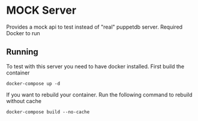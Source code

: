 # MOCK Server
Provides a mock api to test instead of "real" puppetdb server. Required Docker to run

## Running
To test with this server you need to have docker installed. First build the container
```
docker-compose up -d 
```

If you want to rebuild your container. Run the following command to rebuild without cache
```
docker-compose build --no-cache
```
